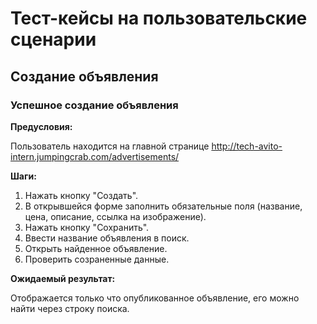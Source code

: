 # Тест-кейсы на пользовательские сценарии

## Создание объявления
### Успешное создание объявления

**Предусловия:**

Пользователь находится на главной странице http://tech-avito-intern.jumpingcrab.com/advertisements/

**Шаги:**
1. Нажать кнопку "Создать".
2. В открывшейся форме заполнить обязательные поля (название, цена, описание, ссылка на изображение).
3. Нажать кнопку "Сохранить".
4. Ввести название объявления в поиск.
5. Открыть найденное объявление.
6. Проверить созраненные данные.

**Ожидаемый результат:**

Отображается только что опубликованное объявление, его можно найти через строку поиска.
